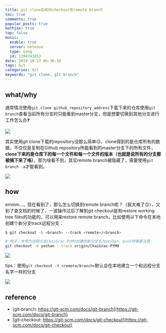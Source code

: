```yaml
---
title: git clone后如何checkout到remote branch
toc: true
comments: true
popular_posts: true
mathjax: true
top: false
music:
  enable: true
  server: netease
  type: song
  id: 1394743453
date: 2019-10-27 00:36:10
tags: Git
categories: Git
keywords: "git clone, git branch"
---
```


## what/why

通常情况使用`git clone github_repository_address`下载下来的仓库使用`git branch`查看当前所有分支时只能看到master分支，但是想要切换到其他分支进行工作怎么办❓

![](https://cdn.jsdelivr.net/gh/ssmath/mypic/img/20191027014941.png)

其实使用git clone下载的repository没那么简单😥，clone得到的是仓库所有的数据，不仅仅是复制在Github repository所能看到的master分支下的所有文件，**clone下来的是仓库下的每一个文件和每一个文件的版本（也就是说所有的分支都被搞下来了咯）**，那为啥看不到，其实remote branch被隐藏了，需要使用`git branch -a`才能看到。

![](https://cdn.jsdelivr.net/gh/ssmath/mypic/img/20191027015046.png)

## how
emmm...，现在看到了，那么怎么切换到remote branch呢？（我太难了🙃），又到了查文档的时候了，一波操作过后了解到git checkout是有restore working tree files的功能的，可以用来restore remote branch，比如使用以下命令在本地创建个新分支track远程分支：

```bash
$ git checkout -b <branch> --track <remote>/<branch>
```

```bash
# 例子，本地为远程分支CkaiGrac-PYMO创建的新分支名为yeshan，push时需要注意
git checkout -b yeshan --track origin/CkaiGrac-PYMO
```

![](https://cdn.jsdelivr.net/gh/ssmath/mypic/img/20191027015123.png)

tips：使用`git checkout -t <remote/branch>`默认会在本地建立一个和远程分支名字一样的分支

![](https://cdn.jsdelivr.net/gh/ssmath/mypic/img/20191027015200.png)

## reference
- [git-branch: https://git-scm.com/docs/git-branch](https://git-scm.com/docs/git-branch)
- [git-checkout: https://git-scm.com/docs/git-checkout](https://git-scm.com/docs/git-checkout)
